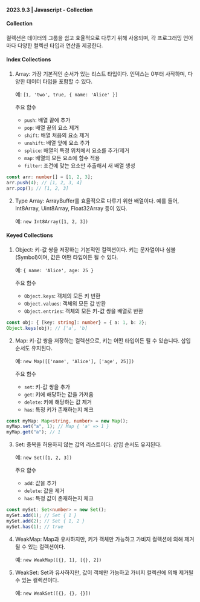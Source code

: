 #### 2023.9.3 | Javascript - Collection

#### Collection

컬렉션은 데이터의 그룹을 쉽고 효율적으로 다루기 위해 사용되며, 각 프로그래밍 언어마다 다양한 컬렉션 타입과 연산을 제공한다.

#### Index Collections

1. Array: 가장 기본적인 순서가 있는 리스트 타입이다. 인덱스는 0부터 사작하며, 다양한 데이터 타입을 포함할 수 있다.
   
   예: `[1, 'two', true, { name: 'Alice' }]`

   주요 함수
   - `push`: 배열 끝에 추가
   - `pop`: 배열 끝의 요소 제거
   - `shift`: 배열 처음의 요소 제거
   - `unshift`: 배열 앞에 요소 추가
   - `splice`: 배열의 특정 위치에서 요소를 추가/제거
   - `map`: 배열의 모든 요소에 함수 적용
   - `filter`: 조건에 맞는 요소만 추출해서 새 배열 생성
   
````typescript
const arr: number[] = [1, 2, 3];
arr.push(4); // [1, 2, 3, 4]
arr.pop(); // [1, 2, 3]
````

2. Type Array: ArrayBuffer를 효율적으로 다루기 위한 배열이다. 예를 들어, Int8Array, Uint8Array, Float32Array 등이 있다.
   
   예: `new Int8Array([1, 2, 3])`

#### Keyed Collections

1. Object: 키-값 쌍을 저장하는 기본적인 컬렉션이다. 키는 문자열이나 심볼(Symbol)이며, 값은 어떤 타입이든 될 수 있다.
   
   예: `{ name: 'Alice', age: 25 }`

   주요 함수
   - `Object.keys`: 객체의 모든 키 반환
   - `Object.values`: 객체의 모든 값 반환
   - `Object.entries`: 객체의 모든 키-값 쌍을 배열로 반환

````typescript
const obj: { [key: string]: number} = { a: 1, b: 2};
Object.keys(obj); // ['a', 'b]
````

2. Map: 키-값 쌍을 저장하는 컬렉션으로, 키는 어떤 타입이든 될 수 있습니다. 삽입 순서도 유지된다.
   
   예: `new Map([['name', 'Alice'], ['age', 25]])`

   주요 함수
   - `set`: 키-값 쌍을 추가
   - `get`: 키에 해당하는 값을 가져옴
   - `delete`: 키에 해당하는 값 제거
   - `has`: 특정 키가 존재하는지 체크

````typescript
const myMap: Map<string, number> = new Map();
myMap.set("a", 1); // Map { 'a' => 1 }
myMap.get("a"); // 1
````
3. Set: 중복을 허용하지 않는 값의 리스트이다. 삽입 순서도 유지된다.
   
   예: `new Set([1, 2, 3])`

   주요 함수
   - `add`: 값을 추가
   - `delete`: 값을 제거
   - `has`: 특정 값이 존재하는지 체크

````typescript
const mySet: Set<number> = new Set();
mySet.add(1); // Set { 1 }
mySet.add(2); // Set { 1, 2 }
mySet.has(1); // true
````

4. WeakMap: Map과 유사하지만, 키가 객체만 가능하고 가비지 컬렉션에 의해 제거될 수 있는 컬렉션이다.
   
   예: `new WeakMap([{}, 1], [{}, 2])`

5. WeakSet: Set과 유사하지만, 값이 객체만 가능하고 가비지 컬렉션에 의해 제거될 수 있는 컬렉션이다.
   
   예: `new WeakSet([{}, {}, {}])`
